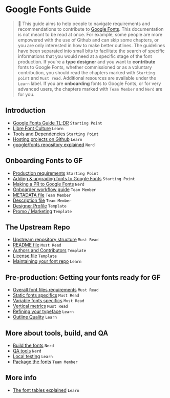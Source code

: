 # Google Fonts Guide

> 🦜 This guide aims to help people to navigate requirements and recommendations to contribute to [Google Fonts](https://fonts.google.com).
This documentation is not meant to be read at once. For example, some people are more empowered with the use of Github and can skip some chapters, or you are only interested in how to make better outlines. The guidelines have been separated into small bits to facilitate the search of specific informations that you would need at a specific stage of the font production.
If you’re a **type designer** and you want to **contribute** fonts to Google Fonts, whether commissioned or as a voluntary contribution, you should read the chapters marked with `Starting point` and `Must read`. Additional resources are available under the `Learn` label.
If you are **onboarding** fonts to Google Fonts, or for very advanced users, the chapters marked with `Team Member` and `Nerd` are for you.

## Introduction

* [Google Fonts Guide TL;DR](tldr.md) `Starting Point`
* [Libre Font Culture](culture.md) `Learn`
* [Tools and Dependencies](tools.md) `Starting Point`
* [Hosting projects on Github](hosting.md) `Learn`
* [google/fonts repository explained](googlefonts.md) `Nerd`

## Onboarding Fonts to GF
* [Production requirements](production.md) `Starting Point`
* [Adding & upgrading fonts to Google Fonts](onboarding.md) `Starting Point`
* [Making a PR to Google Fonts](making-pr.md) `Nerd`
* [Onboarder workflow guide](onboarder-workflow.md) `Team Member`
* [METADATA file](metadata.md) `Team Member`
* [Description file](description.md) `Team Member`
* [Designer Profile](profile.md) `Template`
* [Promo / Marketing](marketing.md) `Template`

## The Upstream Repo

* [Upstream repository structure](upstream.md) `Must Read`
* [README file](readmefile.md) `Must Read`
* [Authors and Contributors](authors.md) `Template`
* [License file](license.md) `Template`
* [Maintaining your font repo](maintaining.md) `Learn`

## Pre-production: Getting your fonts ready for GF

* [Overall font files requirements](requirements.md) `Must Read`
* [Static fonts specifics](statics.md) `Must Read`
* [Variable fonts specifics](variable.md) `Must Read`
* [Vertical metrics](metrics.md) `Must Read`
* [Refining your typeface](refining.md) `Learn`
* [Outline Quality](outlines.md) `Learn`

## More about tools, build, and QA

* [Build the fonts](build.md) `Nerd`
* [QA tools](qa.md) `Nerd`
* [Local testing](testing.md) `Learn`
* [Package the fonts](package.md) `Team Member`

## More info

* [The font tables explained](fonttables.md) `Learn`

